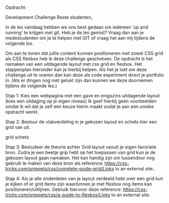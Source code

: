 Opdracht:

Development Challenge
Beste studenten,

In de les vandaag hebben we ons best gedaan om iedereen ‘up and running’ te krijgen met git. Heb je de les gemist? Vraag dan aan je medestudenten om je te helpen met GIT of vraag het aan mij tijdens de volgende los.

Om aan te tonen dat jullie content kunnen positioneren met zowel CSS grid als CSS flexbox heb ik deze challenge geschreven. De opdracht is het namaken van een uitdagende layout met css grid en flexbox. Het stappenplan hieronder kan je hierbij helpen. Als het je lukt om deze challenge uit te voeren dan kan deze als code experiment direct je portfolio in. (Als er dingen nog niet gelukt zijn dan kunnen we deze doornemen tijdens de volgende les.)


Stap 1: Kies een webpagina met een gave en enigszins uitdagende layout (kies een uitdaging op je eigen niveau) Ik geef hierbij geen voorbeelden omdat ik wil dat je zelf een keuze hierin maakt zodat je aan een unieke opdracht werkt.

Stap 2: Bestuur de vlakverdeling in je gekozen layout en schets hier een grid van uit.

grid schets

Stap 3: Bestudeer de theorie achter Grid layout vanuit je eigen favoriete bron.  Zodra je een beetje grip hebt op het toepassen van grid kun je de gekozen layout gaan namaken. Het kan handig zijn om tussendoor nog gebruik te maken van deze bron als reference: https://css-tricks.com/snippets/css/complete-guide-grid/Links to an external site..

Stap 4: Als je alle onderdelen van je layout verdeeld hebt over een grid kun je kijken of er grid items zijn waarbinnen je met flexbox nog items kan positioneren/uitlijnen.  Gebruik hiervoor deze reference: https://css-tricks.com/snippets/css/a-guide-to-flexbox/Links to an external site.